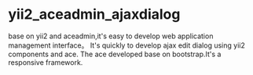 yii2_aceadmin_ajaxdialog
============================
base on yii2 and aceadmin,it's easy to develop web application management interface。
It's quickly to develop ajax edit dialog using yii2 components and ace.
The ace developed base on bootstrap.It's a responsive framework. 
